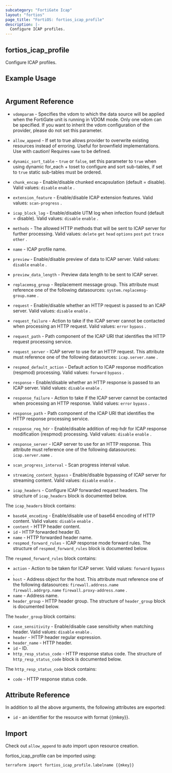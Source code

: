 ```yaml
---
subcategory: "FortiGate Icap"
layout: "fortios"
page_title: "FortiOS: fortios_icap_profile"
description: |-
  Configure ICAP profiles.
---
```


## fortios_icap_profile
Configure ICAP profiles.

## Example Usage

```hcl

```

## Argument Reference
* `vdomparam` - Specifies the vdom to which the data source will be applied when the FortiGate unit is running in VDOM mode. Only one vdom can be specified. If you want to inherit the vdom configuration of the provider, please do not set this parameter.
* `allow_append` - If set to true allows provider to overwrite existing resources instead of erroring. Useful for brownfield implementations. Use with caution! Requires `name` to be defined.
* `dynamic_sort_table` - `true` or `false`, set this parameter to `true` when using dynamic for_each + toset to configure and sort sub-tables, if set to `true` static sub-tables must be ordered.

* `chunk_encap` - Enable/disable chunked encapsulation (default = disable). Valid values: `disable` `enable` .
* `extension_feature` - Enable/disable ICAP extension features. Valid values: `scan-progress` .
* `icap_block_log` - Enable/disable UTM log when infection found (default = disable). Valid values: `disable` `enable` .
* `methods` - The allowed HTTP methods that will be sent to ICAP server for further processing. Valid values: `delete` `get` `head` `options` `post` `put` `trace` `other` .
* `name` - ICAP profile name.
* `preview` - Enable/disable preview of data to ICAP server. Valid values: `disable` `enable` .
* `preview_data_length` - Preview data length to be sent to ICAP server.
* `replacemsg_group` - Replacement message group. This attribute must reference one of the following datasources: `system.replacemsg-group.name` .
* `request` - Enable/disable whether an HTTP request is passed to an ICAP server. Valid values: `disable` `enable` .
* `request_failure` - Action to take if the ICAP server cannot be contacted when processing an HTTP request. Valid values: `error` `bypass` .
* `request_path` - Path component of the ICAP URI that identifies the HTTP request processing service.
* `request_server` - ICAP server to use for an HTTP request. This attribute must reference one of the following datasources: `icap.server.name` .
* `respmod_default_action` - Default action to ICAP response modification (respmod) processing. Valid values: `forward` `bypass` .
* `response` - Enable/disable whether an HTTP response is passed to an ICAP server. Valid values: `disable` `enable` .
* `response_failure` - Action to take if the ICAP server cannot be contacted when processing an HTTP response. Valid values: `error` `bypass` .
* `response_path` - Path component of the ICAP URI that identifies the HTTP response processing service.
* `response_req_hdr` - Enable/disable addition of req-hdr for ICAP response modification (respmod) processing. Valid values: `disable` `enable` .
* `response_server` - ICAP server to use for an HTTP response. This attribute must reference one of the following datasources: `icap.server.name` .
* `scan_progress_interval` - Scan progress interval value.
* `streaming_content_bypass` - Enable/disable bypassing of ICAP server for streaming content. Valid values: `disable` `enable` .
* `icap_headers` - Configure ICAP forwarded request headers. The structure of `icap_headers` block is documented below.

The `icap_headers` block contains:

* `base64_encoding` - Enable/disable use of base64 encoding of HTTP content. Valid values: `disable` `enable` .
* `content` - HTTP header content.
* `id` - HTTP forwarded header ID.
* `name` - HTTP forwarded header name.
* `respmod_forward_rules` - ICAP response mode forward rules. The structure of `respmod_forward_rules` block is documented below.

The `respmod_forward_rules` block contains:

* `action` - Action to be taken for ICAP server. Valid values: `forward` `bypass` .
* `host` - Address object for the host. This attribute must reference one of the following datasources: `firewall.address.name` `firewall.addrgrp.name` `firewall.proxy-address.name` .
* `name` - Address name.
* `header_group` - HTTP header group. The structure of `header_group` block is documented below.

The `header_group` block contains:

* `case_sensitivity` - Enable/disable case sensitivity when matching header. Valid values: `disable` `enable` .
* `header` - HTTP header regular expression.
* `header_name` - HTTP header.
* `id` - ID.
* `http_resp_status_code` - HTTP response status code. The structure of `http_resp_status_code` block is documented below.

The `http_resp_status_code` block contains:

* `code` - HTTP response status code.

## Attribute Reference

In addition to all the above arguments, the following attributes are exported:
* `id` - an identifier for the resource with format {{mkey}}.

## Import

Check out `allow_append` to auto import upon resource creation.

fortios_icap_profile can be imported using:
```sh
terraform import fortios_icap_profile.labelname {{mkey}}
```
